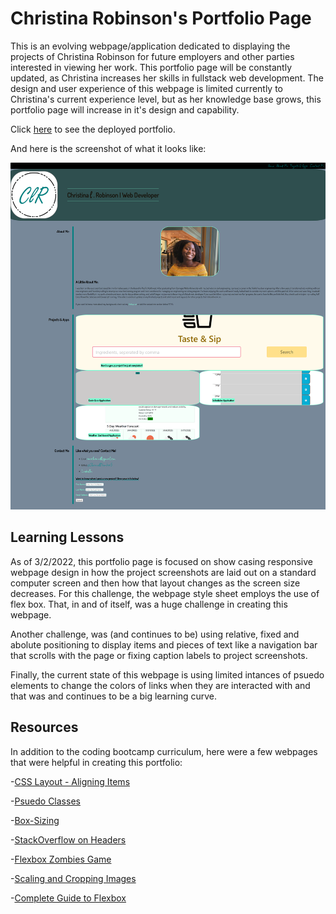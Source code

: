 # Christina Robinson's Portfolio Page

This is an evolving webpage/application dedicated to displaying the projects of Christina Robinson for future employers and other parties interested in viewing her work. This portfolio page will be constantly updated, as Christina increases her skills in fullstack web development. The design and user experience of this webpage is limited currently to Christina's current experience level, but as her knowledge base grows, this portfolio page will increase in it's design and capability.

Click [here](https://channellnumber5.github.io/CRobinsonPortfolio/) to see the deployed portfolio.

And here is the screenshot of what it looks like:

![Portfolio Page Screenshot](./Assets/Images/CRobinsonPortfolio_screenShot_APR2022.png)

## Learning Lessons

As of 3/2/2022, this portfolio page is focused on show casing responsive webpage design in how the project screenshots are laid out on a standard computer screen and then how that layout changes as the screen size decreases. For this challenge, the webpage style sheet employs the use of flex box. That, in and of itself, was a huge challenge in creating this webpage.

Another challenge, was (and continues to be) using relative, fixed and abolute positioning to display items and pieces of text like a navigation bar that scrolls with the page or fixing caption labels to project screenshots. 

Finally, the current state of this webpage is using limited intances of psuedo elements to change the colors of links when they are interacted with and that was and continues to be a big learning curve.

## Resources

In addition to the coding bootcamp curriculum, here were a few webpages that were helpful in creating this portfolio:

-[CSS Layout - Aligning Items](https://www.w3schools.com/css/css_align.asp)

-[Psuedo Classes](https://developer.mozilla.org/en-US/docs/Web/CSS/:visited)

-[Box-Sizing](https://developer.mozilla.org/en-US/docs/Web/CSS/box-sizing)

-[StackOverflow on Headers](https://stackoverflow.com/questions/41576098/header-and-footer-doesnt-reach-the-edges-of-webpage)

-[Flexbox Zombies Game](https://mastery.games/flexboxzombies)

-[Scaling and Cropping Images](https://www.digitalocean.com/community/tutorials/css-cropping-images-object-fit)

-[Complete Guide to Flexbox](https://css-tricks.com/snippets/css/a-guide-to-flexbox/)